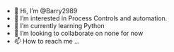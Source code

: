 - 👋 Hi, I’m @Barry2989
- 👀 I’m interested in Process Controls and automation.
- 🌱 I’m currently learning Python
- 💞️ I’m looking to collaborate on none for now
- 📫 How to reach me ...

<!---
Barry2989/Barry2989 is a ✨ special ✨ repository because its `README.md` (this file) appears on your GitHub profile.
You can click the Preview link to take a look at your changes.
--->
